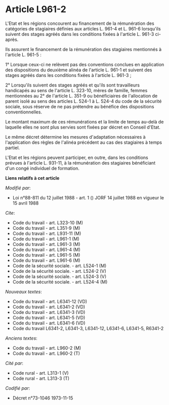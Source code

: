 # Article L961-2

L'Etat et les régions concourent au financement de la rémunération des catégories de stagiaires définies aux articles L.
961-4 et L. 961-6 lorsqu'ils suivent des stages agréés dans les conditions fixées à l'article L. 961-3 ci-après.

Ils assurent le financement de la rémunération des stagiaires mentionnés à l'article L. 961-5 :

1° Lorsque ceux-ci ne relèvent pas des conventions conclues en application des dispositions du deuxième alinéa de l'article
L. 961-1 et suivent des stages agréés dans les conditions fixées à l'article L. 961-3 ;

2° Lorsqu'ils suivent des stages agréés et qu'ils sont travailleurs handicapés au sens de l'article L. 323-10, mères de
famille, femmes mentionnées au 2° de l'article L. 351-9 ou bénéficiaires de l'allocation de parent isolé au sens des articles
L. 524-1 à L. 524-4 du code de la sécurité sociale, sous réserve de ne pas prétendre au bénéfice des dispositions
conventionnelles.

Le montant maximum de ces rémunérations et la limite de temps au-delà de laquelle elles ne sont plus servies sont fixées par
décret en Conseil d'Etat.

Le même décret détermine les mesures d'adaptation nécessaires à l'application des règles de l'alinéa précédent au cas des
stagiaires à temps partiel.

L'Etat et les régions peuvent participer, en outre, dans les conditions prévues à l'article L. 931-11, à la rémunération des
stagiaires bénéficiant d'un congé individuel de formation.

**Liens relatifs à cet article**

_Modifié par_:

  - Loi n°88-811 du 12 juillet 1988 - art. 1 () JORF 14 juillet 1988 en vigueur le 15 avril 1988

_Cite_:

  - Code du travail - art. L323-10 (M)
  - Code du travail - art. L351-9 (M)
  - Code du travail - art. L931-11 (M)
  - Code du travail - art. L961-1 (M)
  - Code du travail - art. L961-3 (M)
  - Code du travail - art. L961-4 (M)
  - Code du travail - art. L961-5 (M)
  - Code du travail - art. L961-6 (M)
  - Code de la sécurité sociale. - art. L524-1 (M)
  - Code de la sécurité sociale. - art. L524-2 (V)
  - Code de la sécurité sociale. - art. L524-3 (V)
  - Code de la sécurité sociale. - art. L524-4 (M)

_Nouveaux textes_:

  - Code du travail - art. L6341-12 (VD)
  - Code du travail - art. L6341-2 (VD)
  - Code du travail - art. L6341-3 (VD)
  - Code du travail - art. L6341-5 (VD)
  - Code du travail - art. L6341-6 (VD)
  - Code du travail L6341-2, L6341-3, L6341-12, L6341-6, L6341-5, R6341-2

_Anciens textes_:

  - Code du travail - art. L960-2 (M)
  - Code du travail - art. L960-2 (T)

_Cité par_:

  - Code rural - art. L313-1 (V)
  - Code rural - art. L313-3 (T)

_Codifié par_:

  - Décret n°73-1046 1973-11-15
